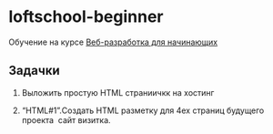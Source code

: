 loftschool-beginner
===================

Обучение на курсе [Веб-разработка для начинающих](http://loftschool.com/course/web-beginner)

Задачки
-------

1. Выложить простую HTML страниичкк на хостинг

2. “HTML#1”.Создать HTML разметку для 4­ех страниц будущего проекта ­ сайт визитка.

    